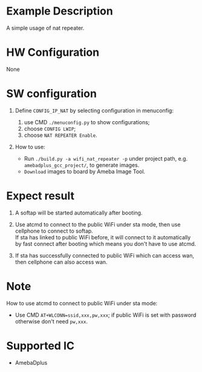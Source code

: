 # Example Description

A simple usage of nat repeater.

# HW Configuration

None

# SW configuration

1. Define `CONFIG_IP_NAT` by selecting configuration in menuconfig:
	1. use CMD `./menuconfig.py` to show configurations;
	2. choose `CONFIG LWIP`;
	3. choose `NAT REPEATER Enable`.

2. How to use:
   - Run `./build.py -a wifi_nat_repeater -p` under project path, e.g. `amebadplus_gcc_project/`, to generate images.
   - `Download` images to board by Ameba Image Tool.

# Expect result

1. A softap will be started automatically after booting.

2. Use atcmd to connect to the public WiFi under sta mode, then use cellphone to connect to softap.  
If sta has linked to public WiFi before, it will connect to it automatically by fast connect after booting which means you don't have to use atcmd.

3. If sta has successfully connected to public WiFi which can access wan, then cellphone can also access wan.

# Note

How to use atcmd to connect to public WiFi under sta mode:
   - Use CMD `AT+WLCONN=ssid,xxx,pw,xxx`; if public WiFi is set with password otherwise don't need `pw,xxx`.

# Supported IC

- AmebaDplus
